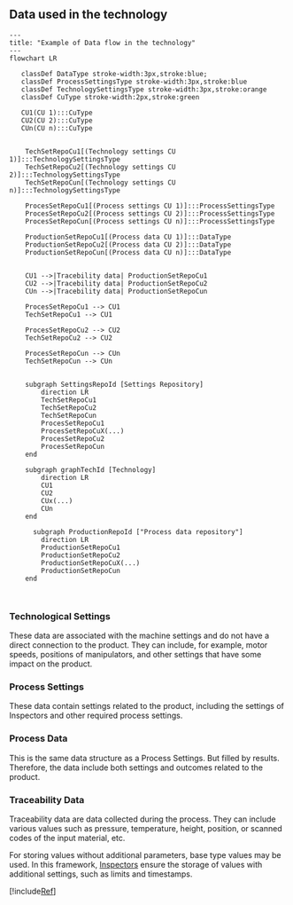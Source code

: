 ## Data used in the technology


```mermaid
---
title: "Example of Data flow in the technology"
---
flowchart LR

   classDef DataType stroke-width:3px,stroke:blue;
   classDef ProcessSettingsType stroke-width:3px,stroke:blue
   classDef TechnologySettingsType stroke-width:3px,stroke:orange
   classDef CuType stroke-width:2px,stroke:green

   CU1(CU 1):::CuType
   CU2(CU 2):::CuType
   CUn(CU n):::CuType
   

    TechSetRepoCu1[(Technology settings CU 1)]:::TechnologySettingsType
    TechSetRepoCu2[(Technology settings CU 2)]:::TechnologySettingsType
    TechSetRepoCun[(Technology settings CU n)]:::TechnologySettingsType

    ProcesSetRepoCu1[(Process settings CU 1)]:::ProcessSettingsType
    ProcesSetRepoCu2[(Process settings CU 2)]:::ProcessSettingsType
    ProcesSetRepoCun[(Process settings CU n)]:::ProcessSettingsType

    ProductionSetRepoCu1[(Process data CU 1)]:::DataType
    ProductionSetRepoCu2[(Process data CU 2)]:::DataType
    ProductionSetRepoCun[(Process data CU n)]:::DataType
    

    CU1 -->|Tracebility data| ProductionSetRepoCu1
    CU2 -->|Tracebility data| ProductionSetRepoCu2
    CUn -->|Tracebility data| ProductionSetRepoCun

    ProcesSetRepoCu1 --> CU1
    TechSetRepoCu1 --> CU1

    ProcesSetRepoCu2 --> CU2
    TechSetRepoCu2 --> CU2

    ProcesSetRepoCun --> CUn
    TechSetRepoCun --> CUn

 
    subgraph SettingsRepoId [Settings Repository]
        direction LR
        TechSetRepoCu1
        TechSetRepoCu2
        TechSetRepoCun
        ProcesSetRepoCu1
        ProcesSetRepoCuX(...)
        ProcesSetRepoCu2
        ProcesSetRepoCun
    end

    subgraph graphTechId [Technology]
        direction LR
        CU1
        CU2
        CUx(...)
        CUn
    end

      subgraph ProductionRepoId ["Process data repository"]
        direction LR
        ProductionSetRepoCu1
        ProductionSetRepoCu2
        ProductionSetRepoCuX(...)
        ProductionSetRepoCun
    end

  
```


### Technological Settings
These data are associated with the machine settings and do not have a direct connection to the product. They can include, for example, motor speeds, positions of manipulators, and other settings that have some impact on the product.

### Process Settings
These data contain settings related to the product, including the settings of Inspectors and other required process settings.

### Process Data
This is the same data structure as a Process Settings. But filled by results. Therefore, the data include both settings and outcomes related to the product.

### Traceability Data
Traceability data are data collected during the process. They can include various values such as pressure, temperature, height, position, or scanned codes of the input material, etc.

For storing values without additional parameters, base type values may be used. In this framework, [Inspectors](../../inspectors/docs/README.md)  ensure the storage of values with additional settings, such as limits and timestamps.

[!include[Ref](Navigation.md)]

